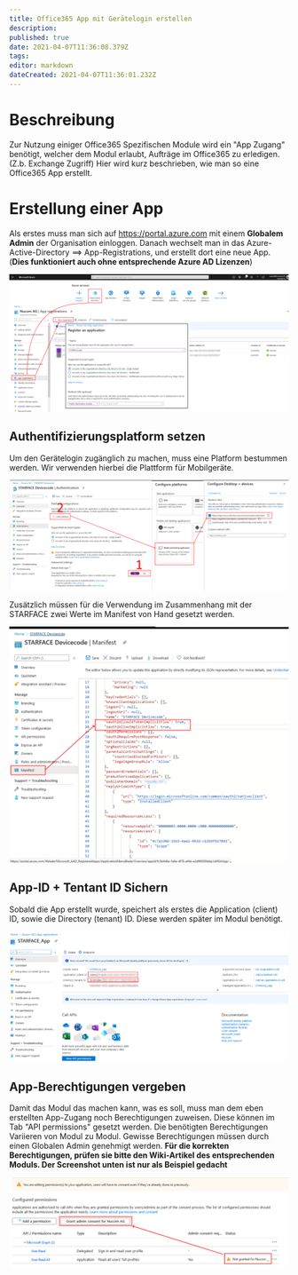 ```yaml
---
title: Office365 App mit Gerätelogin erstellen
description: 
published: true
date: 2021-04-07T11:36:08.379Z
tags: 
editor: markdown
dateCreated: 2021-04-07T11:36:01.232Z
---
```


# Beschreibung
Zur Nutzung einiger Office365 Spezifischen Module wird ein "App Zugang" benötigt, welcher dem Modul erlaubt, Aufträge im Office365 zu erledigen. (Z.b. Exchange Zugriff)
Hier wird kurz beschrieben, wie man so eine Office365 App erstellt.
# Erstellung einer App
Als erstes muss man sich auf https://portal.azure.com mit einem **Globalem Admin** der Organisation einloggen.
Danach wechselt man in das Azure-Active-Directory ==> App-Registrations, und erstellt dort eine neue App.
(**Dies funktioniert auch ohne entsprechende Azure AD Lizenzen**)

![Create App](/uploads/office-365-client-app/create-app.png "Create App")
## Authentifizierungsplatform setzen
Um den Gerätelogin zugänglich zu machen, muss eine Platform bestummen werden.
Wir verwenden hierbei die Plattform für Mobilgeräte.

![Office 365 Devicecode Platform](/uploads/office-365-devicecode-app/office-365-devicecode-platform.png "Office 365 Devicecode Platform")

Zusätzlich müssen für die Verwendung im Zusammenhang mit der STARFACE zwei Werte im Manifest von Hand gesetzt werden.

![Office 365 Devicecode Implicit Flow](/uploads/office-365-devicecode-app/office-365-devicecode-implicit-flow.png "Office 365 Devicecode Implicit Flow")
## App-ID + Tentant ID Sichern

Sobald die App erstellt wurde, speichert als erstes die Application (client) ID, sowie die Directory (tenant) ID.
Diese werden später im Modul benötigt.

![App Info](/uploads/office-365-client-app/app-info.png "App Info")

## App-Berechtigungen vergeben

Damit das Modul das machen kann, was es soll, muss man dem eben erstellten App-Zugang noch Berechtigungen zuweisen. Diese können im Tab "API permissions" gesetzt werden.
Die benötigten Berechtigungen Variieren von Modul zu Modul. 
Gewisse Berechtigungen müssen durch einen Globalen Admin genehmigt werden.
**Für die korrekten Berechtigungen, prüfen sie bitte den Wiki-Artikel des entsprechenden Moduls. Der Screenshot unten ist nur als Beispiel gedacht**

![Admin Consent](/uploads/office-365-client-app/admin-consent.png "Admin Consent")
